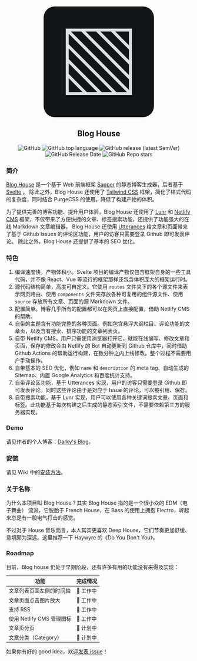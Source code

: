 <p align="center">
  <img width="300" src="https://github.com/blog-house/blog-house/raw/master/logo.png" alt="Blog house logo">
</p>
<h2 align="center">Blog House</h2>
<p align="center">
  <img alt="GitHub" src="https://img.shields.io/github/license/blog-house/blog-house">
  <img alt="GitHub top language" src="https://img.shields.io/github/languages/top/blog-house/blog-house">
  <img alt="GitHub release (latest SemVer)" src="https://img.shields.io/github/v/release/blog-house/blog-house">
  <img alt="GitHub Release Date" src="https://img.shields.io/github/release-date/blog-house/blog-house">
  <img alt="GitHub Repo stars" src="https://img.shields.io/github/stars/blog-house/blog-house?style=social">
</p>

### 简介

[Blog House](https://github.com/blog-house/blog-house) 是一个基于 Web 前端框架 [Sapper](https://sapper.svelte.dev/) 的静态博客生成器，后者基于 [Svelte](https://svelte.dev/) 。
除此之外，Blog House 还使用了 [Tailwind CSS](https://tailwindcss.com/) 框架，简化了样式代码的复杂度，同时结合 PurgeCSS 的使用，降低了构建产物的体积。

为了提供完善的博客功能、提升用户体验，Blog House 还使用了 [Lunr](https://lunrjs.com/) 和 [Netlify CMS](https://www.netlifycms.org/) 框架，不仅带来了方便快捷的文章、标签搜索功能，还提供了功能强大的在线 Markdown 文章编辑器。
Blog House 还使用 [Utterances](https://utteranc.es/) 给文章和页面带来了基于 Github Issues 的评论区功能，用户的访客只需要登录 Github 即可发表评论。
除此之外，Blog House 还提供了基本的 SEO 优化。

### 特色

1. 编译速度快，产物体积小。Svelte 项目的编译产物仅包含框架自身的一些工具代码，并不像 React、Vue 等流行的框架那样还包含体积庞大的框架运行时。
2. 源代码结构简单，高度可自定义。它使用 `routes` 文件夹下的各个源文件来表示网页路由、使用 `components` 文件夹存放各种可复用的组件源文件、使用 `source` 存放所有文章、页面的源 Markdown 文件。
3. 配置简单。博客几乎所有的配置都可以在网页上直接配置，借助 Netlify CMS 的帮助。
4. 自带的主题含有功能完整的各种页面。例如包含悬浮大纲栏目、评论功能的文章页，以及含有搜索、排序功能的文章列表页。
5. 自带 Netlify CMS，用户只需使用浏览器打开它，就能在线编写、修改文章和页面，保存的修改会由 Netlify 的 Bot 自动更新到 Github 仓库中，同时借助 Github Actions 的帮助运行构建，在数分钟之内上线修改。整个过程不需要用户手动操作。
6. 自带基本的 SEO 优化，例如 `name` 和 `description` 的 meta tag、自动生成的 Sitemap、内置 Google Analytics 和百度统计支持。
7. 自带评论区功能，基于 Utterances 实现，用户的访客只需要登录 Github 即可发表评论，同时这些评论由于是对应于 Issue 的评论，可以被引用、保存。
8. 自带搜索功能，基于 Lunr 实现，用户可以使用各种关键词搜索文章、页面和标签。此功能基于每次构建之后生成的静态索引文件，不需要依赖第三方的服务器实现。

### Demo

请见作者的个人博客：[Darky's Blog](https://darkyzhou.net)。

### 安装

请见 Wiki 中的[安装方法](https://github.com/blog-house/blog-house/wiki/安装-&-配置方法)。

### 关于名称

为什么本项目叫 Blog House？其实 Blog House 指的是一个很小众的 EDM（电子舞曲） 流派，它脱胎于 French House，在 Bass 的使用上拥抱 Electro，听起来总是有一股电气打击的感觉。

不过对于 House 音乐而言，本人其实更喜欢 Deep House，它们节奏更加舒缓、意境颇为深远。这里推荐一下 Haywyre 的《Do You Don't You》。

### Roadmap

目前，Blog house 仍处于早期阶段，还有许多有用的功能没有来得及实现：

| 功能                      | 完成情况  |
| ------------------------- | --------- |
| 文章列表页面左侧的时间轴  | 🚧 工作中 |
| 文章页面点击图片放大      | 🚧 工作中 |
| 支持 RSS                  | 🚧 工作中 |
| 使用 Netlify CMS 管理图标 | 🚧 工作中 |
| 文章页分页                | 📅 计划中 |
| 文章分类（Category）      | 📅 计划中 |

如果你有好的 good idea，欢迎[发表 issue](https://github.com/blog-house/blog-house/issues/new)！
